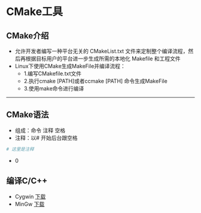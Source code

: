 # CMake工具

## CMake介绍

- 允许开发者编写一种平台无关的 CMakeList.txt 文件来定制整个编译流程，然后再根据目标用户的平台进一步生成所需的本地化 Makefile 和工程文件
- Linux下使用CMake生成MakeFile并编译流程：
  - 1.编写CMakefile.txt文件
  - 2.执行cmake [PATH]或者ccmake [PATH] 命令生成MakeFile
  - 3.使用make命令进行编译
  
***

## CMake语法

- 组成：命令 注释 空格
- 注释：以# 开始后台跟空格

```CMake
# 这里是注释
```

- 0

## 编译C/C++

- Cygwin [下载](https://cygwin.com/install.html)
- MinGw [下载](http://www.mingw.org/)